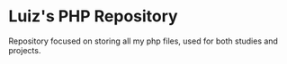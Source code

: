 # Luiz's PHP Repository

Repository focused on storing all my php files, used for both studies and projects.